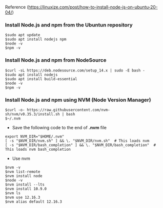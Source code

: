 Reference (https://linuxize.com/post/how-to-install-node-js-on-ubuntu-20-04/)

### Install Node.js and npm from the Ubuntun repository
```code
$sudo apt update
$sudo apt install nodejs npm
$node -v
$npm -v
```

### Install Node.js and npm from NodeSource
```code
$curl -sL https://deb.nodesource.com/setup_14.x | sudo -E bash -
$sudo apt install nodejs
$sudo apt install build-essential
$node -v
$npm -v
```

### Install Node.js and npm using NVM (Node Version Manager)
```code
$curl -o- https://raw.githubusercontent.com/nvm-sh/nvm/v0.35.3/install.sh | bash
$~/.nvm
```

- Save the following code to the end of **.nvm** file
```code
export NVM_DIR="$HOME/.nvm"
[ -s "$NVM_DIR/nvm.sh" ] && \. "$NVM_DIR/nvm.sh"  # This loads nvm
[ -s "$NVM_DIR/bash_completion" ] && \. "$NVM_DIR/bash_completion"  # This loads nvm bash_completion
```

- Use nvm
```code
$nvm -v
$nvm list-remote
$nvm install node
$node -v
$nvm install --lts
$nvm install 10.9.0
$nvm ls
$nvm use 12.16.3
$nvm alias default 12.16.3
```


